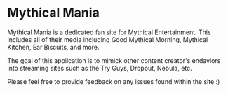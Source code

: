 # Mythical Mania

Mythical Mania is a dedicated fan site for Mythical Entertainment. This includes all of their media including Good Mythical Morning, Mythical Kitchen, Ear Biscuits, and more.

The goal of this appilcation is to mimick other content creator's endaviors into streaming sites such as the Try Guys, Dropout, Nebula, etc.

Please feel free to provide feedback on any issues found within the site :)
